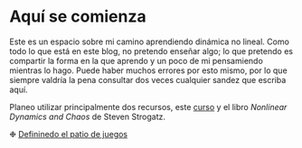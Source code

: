 # Aquí se comienza

Este es un espacio sobre mi camino aprendiendo dinámica no lineal. Como todo lo que está en este blog, no pretendo enseñar algo; lo que pretendo es compartir la forma en la que aprendo y un poco de mi pensamiendo mientras lo hago. Puede haber muchos errores por esto mismo, por lo que siempre valdría la pena consultar dos veces cualquier sandez que escriba aquí.

Planeo utilizar principalmente dos recursos, este [curso](https://www.youtube.com/playlist?list=PLUeHTafWecAUqSh3Gy0NNr7H3OsXoC-aK) y el libro _Nonlinear Dynamics and Chaos_ de Steven Strogatz.


❉ [Defininedo el patio de juegos](/Dinamica/framework/)